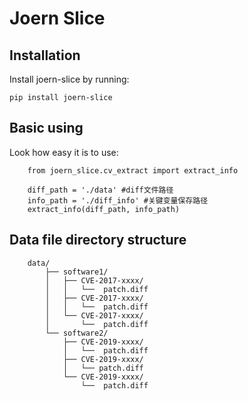 Joern Slice
========

Installation
------------
 
Install joern-slice by running:
 
    pip install joern-slice


Basic using
-------
Look how easy it is to use:
 
        from joern_slice.cv_extract import extract_info

        diff_path = './data' #diff文件路径
        info_path = './diff_info' #关键变量保存路径
        extract_info(diff_path, info_path)
 
Data file directory structure
--------

        data/
            ├── software1/
            │   ├── CVE-2017-xxxx/
            │   │   └──  patch.diff
            │   ├── CVE-2017-xxxx/
            │   │   └──  patch.diff
            │   └── CVE-2017-xxxx/
            │       └──  patch.diff
            └── software2/
                ├── CVE-2019-xxxx/
                │   └──  patch.diff
                ├── CVE-2019-xxxx/
                │   └── patch.diff
                └── CVE-2019-xxxx/
                    └──  patch.diff
    



 

 

